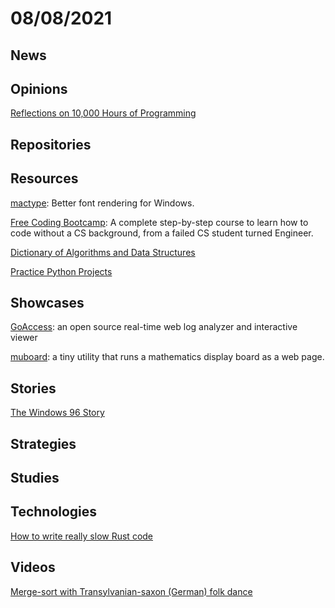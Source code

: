 # 08/08/2021

## News


## Opinions
[Reflections on 10,000 Hours of Programming](https://matt-rickard.com/reflections-on-10-000-hours-of-programming/)

## Repositories


## Resources
[mactype](https://github.com/snowie2000/mactype): Better font rendering for Windows.

[Free Coding Bootcamp](https://free-coding-bootcamp.vercel.app/): A complete step-by-step course to learn how to code without a CS background, from a failed CS student turned Engineer.

[Dictionary of Algorithms and Data Structures](https://xlinux.nist.gov/dads/)

[Practice Python Projects](https://learnbyexample.github.io/practice_python_projects/preface.html)

## Showcases
[GoAccess](https://goaccess.io/): an open source real-time web log analyzer and interactive viewer

[muboard](https://muboard.net/): a tiny utility that runs a mathematics display board as a web page.

## Stories
[The Windows 96 Story](https://blog.racket.com/the-windows-96-story/)

## Strategies


## Studies


## Technologies
[How to write really slow Rust code](https://renato.athaydes.com/posts/how-to-write-slow-rust-code.html)

## Videos
[Merge-sort with Transylvanian-saxon (German) folk dance](https://www.youtube.com/watch?v=XaqR3G_NVoo)
